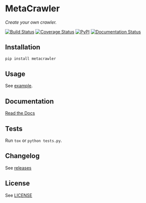 # MetaCrawler #

*Create your own crawler.*

[![Build Status](https://travis-ci.org/pyvim/metacrawler.svg?branch=master)](https://travis-ci.org/pyvim/metacrawler)
[![Coverage Status](https://coveralls.io/repos/github/pyvim/metacrawler/badge.svg?branch=master)](https://coveralls.io/github/pyvim/metacrawler?branch=master)
[![PyPI](http://img.shields.io/pypi/v/metacrawler.svg?style=flat)](https://pypi.python.org/pypi/metacrawler)
[![Documentation Status](http://readthedocs.org/projects/metacrawler/badge/?version=latest)](http://metacrawler.readthedocs.org/en/latest/?badge=latest)


## Installation ##
```bash
pip install metacrawler
```

## Usage ##

See [example](https://github.com/pyvim/metacrawler/tree/master/example).


## Documentation ##

[Read the Docs](http://metacrawler.readthedocs.org/)


## Tests ##

Run `tox` or `python tests.py`.


## Changelog ##

See [releases](https://github.com/pyvim/metacrawler/releases)


## License ##

See [LICENSE](https://github.com/pyvim/metacrawler/blob/master/LICENSE)
